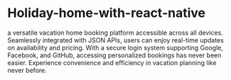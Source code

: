 # Holiday-home-with-react-native

a versatile vacation home booking platform accessible across all devices. Seamlessly integrated with JSON APIs, users can enjoy real-time updates on availability and pricing. With a secure login system supporting Google, Facebook, and GitHub, accessing personalized bookings has never been easier. Experience convenience and efficiency in vacation planning like never before.
